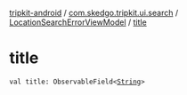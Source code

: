 [tripkit-android](../../index.md) / [com.skedgo.tripkit.ui.search](../index.md) / [LocationSearchErrorViewModel](index.md) / [title](./title.md)

# title

`val title: ObservableField<`[`String`](https://kotlinlang.org/api/latest/jvm/stdlib/kotlin/-string/index.html)`>`